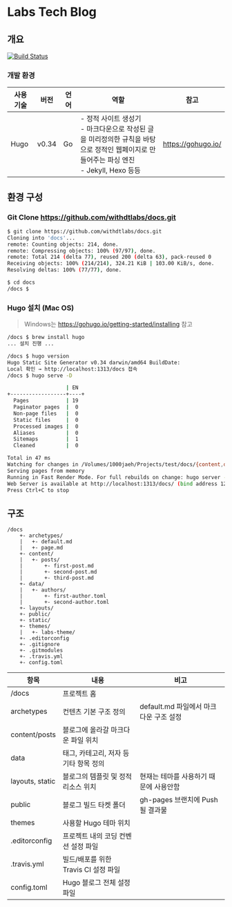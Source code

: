 # Labs Tech Blog

## 개요

[![Build Status](https://travis-ci.org/withdtlabs/docs.svg?branch=master)](https://travis-ci.org/withdtlabs/docs)

### 개발 환경

| 사용 기술 | 버전    | 언어  | 역할                                                                                             | 참고                 |
|-------|-------|-----|------------------------------------------------------------------------------------------------|--------------------|
| Hugo  | v0.34 | Go  | - 정적 사이트 생성기</br> - 마크다운으로 작성된 글을 미리정의한 규칙을 바탕으로 정적인 웹페이지로 만들어주는 파싱 엔진 </br> - Jekyll, Hexo 등등 | https://gohugo.io/ |

## 환경 구성

### Git Clone https://github.com/withdtlabs/docs.git

``` bash
$ git clone https://github.com/withdtlabs/docs.git
Cloning into 'docs'...
remote: Counting objects: 214, done.
remote: Compressing objects: 100% (97/97), done.
remote: Total 214 (delta 77), reused 200 (delta 63), pack-reused 0
Receiving objects: 100% (214/214), 324.21 KiB | 103.00 KiB/s, done.
Resolving deltas: 100% (77/77), done.

$ cd docs
/docs $
```

### Hugo 설치 (Mac OS)

> Windows는 https://gohugo.io/getting-started/installing 참고

``` bash
/docs $ brew install hugo
... 설치 진행 ...

/docs $ hugo version
Hugo Static Site Generator v0.34 darwin/amd64 BuildDate: 
Local 확인 → http://localhost:1313/docs 접속
/docs $ hugo serve -D

                   | EN
+------------------+----+
  Pages            | 19
  Paginator pages  |  0
  Non-page files   |  0
  Static files     |  0
  Processed images |  0
  Aliases          |  0
  Sitemaps         |  1
  Cleaned          |  0

Total in 47 ms
Watching for changes in /Volumes/1000jaeh/Projects/test/docs/{content,data}
Serving pages from memory
Running in Fast Render Mode. For full rebuilds on change: hugo server --disableFastRender
Web Server is available at http://localhost:1313/docs/ (bind address 127.0.0.1)
Press Ctrl+C to stop
```

## 구조

``` text
/docs
    +- archetypes/
    |   +- default.md
    |   +- page.md
    +- content/
    |   +- posts/
    |       +- first-post.md
    |       +- second-post.md
    |       +- third-post.md
    +- data/
    |   +- authors/
    |       +- first-author.toml
    |       +- second-author.toml
    +- layouts/
    +- public/
    +- static/
    +- themes/
    |   +- labs-theme/
    +- .editorconfig
    +- .gitignore
    +- .gitmodules
    +- .travis.yml
    +- config.toml
```

| 항목              | 내용                        | 비고                         |
|-----------------|---------------------------|----------------------------|
| /docs           | 프로젝트 홈                    |                            |
| archetypes      | 컨텐츠 기본 구조 정의              | default.md 파일에서 마크다운 구조 설정 |
| content/posts   | 블로그에 올라갈 마크다운 파일 위치       |                            |
| data            | 태그, 카테고리, 저자 등 기타 항목 정의   |                            |
| layouts, static | 블로그의 템플릿 및 정적 리소스 위치      | 현재는 테마를 사용하기 때문에 사용안함      |
| public          | 블로그 빌드 타켓 폴더              | gh-pages 브랜치에 Push될 결과물    |
| themes          | 사용할 Hugo 테마 위치            |                            |
| .editorconfig   | 프로젝트 내의 코딩 컨벤션 설정 파일      |                            |
| .travis.yml     | 빌드/배포를 위한 Travis CI 설정 파일 |                            |
| config.toml     | Hugo 블로그 전체 설정 파일         |                            |
